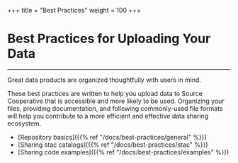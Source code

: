 +++
title = "Best Practices"
weight = 100
+++

# Best Practices for Uploading Your Data
---

Great data products are organized thoughtfully with users in mind. 

These best practices are written to help you upload data to Source Cooperative that is accessible and more likely to be used. Organizing your files, providing documentation, and following commonly-used file formats will help you contribute to a more efficient and effective data sharing ecosystem.

- [Repository basics]({{% ref "/docs/best-practices/general" %}})
- [Sharing stac catalogs]({{% ref "/docs/best-practices/stac" %}})
- [Sharing code examples]({{% ref "/docs/best-practices/examples" %}})    
